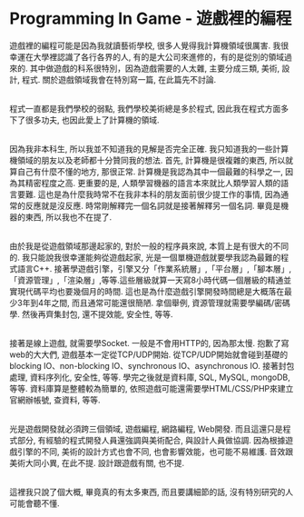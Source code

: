 <div id="content-header">
  <h1>Programming In Game - 遊戲裡的編程</h1>
</div>

<p>
  遊戲裡的編程可能是因為我就讀藝術學校, 很多人覺得我計算機領域很厲害. 我很幸運在大學裡認識了各行各界的人, 有的是大公司來進修的，有的是從別的領域過來的. 其中做遊戲的科系很特別，因為遊戲需要的人太雜, 主要分成三類, 美術, 設計, 程式. 關於遊戲領域我會在特別寫一篇, 在此篇先不討論.
  <br/><br/>

  程式一直都是我們學校的弱點, 我們學校美術總是多於程式, 因此我在程式方面多下了很多功夫, 也因此愛上了計算機的領域.
  <br/><br/>

  因為我非本科生, 所以我並不知道我的見解是否完全正確. 我只知道我的一些計算機領域的朋友以及老師都十分贊同我的想法. 首先, 計算機是很複雜的東西, 所以就算自己有什麼不懂的地方, 那很正常. 計算機是我認為其中一個最難的科學之一, 因為其精密程度之高. 更重要的是, 人類學習機器的語言本來就比人類學習人類的語言要難. 這也是為什麼我時常不在我非本科的朋友面前很少提工作的事情, 因為通常的反應就是沒反應. 時常剛解釋完一個名詞就是接著解釋另一個名詞. 畢竟是機器的東西, 所以我也不在提了.
  <br/><br/>

  由於我是從遊戲領域那邊起家的, 對於一般的程序員來說, 本質上是有很大的不同的. 我只能說我很幸運能夠從遊戲起家, 光是一個單機遊戲就要學我認為最難的程式語言C++. 接著學遊戲引擎，引擎又分「作業系統層」,「平台層」,「腳本層」,「資源管理」,「渲染層」,等等.這些層級就算一天寫8小時代碼一個層級的精通並實現代碼平均也要幾個月的時間. 這也是為什麼遊戲引擎開發時間總是大概落在最少3年到4年之間, 而且通常可能還很簡陋. 拿個舉例, 資源管理就需要學編碼/密碼學. 然後再齊集封包, 還不提效能, 安全性, 等等.
  <br/><br/>

  接著是線上遊戲, 就需要學Socket. 一般是不會用HTTP的, 因為那太慢. 抱歉了寫web的大大們, 遊戲基本一定從TCP/UDP開始. 從TCP/UDP開始就會碰到基礎的blocking IO、non-blocking IO、synchronous IO、asynchronous IO. 接著封包處理, 資料序列化, 安全性, 等等. 學完之後就是資料庫, SQL, MySQL, mongoDB, 等等. 資料庫算是整體較為簡單的, 依照遊戲可能還需要學HTML/CSS/PHP來建立官網辦帳號, 查資料, 等等.
  <br/><br/>

  光是遊戲開發就必須跨三個領域, 遊戲編程, 網路編程, Web開發. 而且這還只是程式部分, 有經驗的程式開發人員還強調與美術配合, 與設計人員做協調. 因為根據遊戲引擎的不同, 美術的設計方式也會不同, 也會影響效能，也可能不易維護. 音效跟美術大同小異, 在此不提. 設計跟遊戲有關, 也不提.
  <br/><br/>

  這裡我只說了個大概, 畢竟真的有太多東西, 而且要講細節的話, 沒有特別研究的人可能會聽不懂.
</p>
